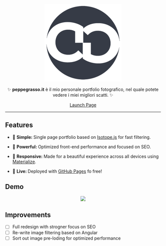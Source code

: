 <div align="center">
<p>
<img src="img/logo-desktop.png" width="250"/>
</p>


<p>✨ <strong>peppegrasso.it</strong> è il mio personale portfolio fotografico, nel quale potete vedere i miei migliori scatti. ✨</p>

<p><a href="http://peppegrasso.it" class="btn btn-primary btn-md">Launch Page</a></p>
</div>

---
## Features
* 🔩 <strong>Simple: </strong> Single page portfolio based on [Isotope.js](http://isotope.metafizzy.co/) for fast filtering.

* 💪 <strong>Powerful: </strong> Optimized front-end performance and focused on SEO.

* 📱 <strong>Responsive: </strong> Made for a beautiful experience across all devices using [Materialize](http://materializecss.com/).

* 🎉 <strong>Live: </strong> Deployed with [GitHub Pages](https://pages.github.com/) fo free!

## Demo
<div align="center">
  <img src="http://i.imgur.com/NN2MDYj.jpg"/>
</div>




## Improvements
- [ ] Full redesign with strogner focus on SEO
- [ ] Re-write image filtering based on Angular
- [ ] Sort out image pre-loding for optimized performance
